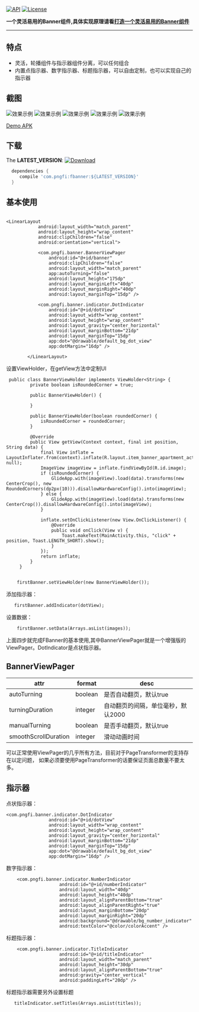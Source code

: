 [![API](https://img.shields.io/badge/API-11%2B-blue.svg?style=flat)](https://android-arsenal.com/api?level=11)
[![License](http://img.shields.io/badge/License-Apache%202.0-brightgreen.svg?style=flat)](https://opensource.org/licenses/Apache-2.0)

**一个灵活易用的Banner组件,具体实现原理请看[打造一个灵活易用的Banner组件](https://www.jianshu.com/p/4708e7da2013)**
****

## 特点
- 灵活，轮播组件与指示器组件分离，可以任何组合
- 内置点指示器、数字指示器、标题指示器，可以自由定制，也可以实现自己的指示器


## 截图
![效果示例](https://github.com/pngfi/FBanner/blob/master/art/1.png)
![效果示例](https://github.com/pngfi/FBanner/blob/master/art/2.png)
![效果示例](https://github.com/pngfi/FBanner/blob/master/art/3.png)
![效果示例](https://github.com/pngfi/FBanner/blob/master/art/4.png)
![效果示例](https://github.com/pngfi/FBanner/blob/master/art/5.png)

[Demo APK](https://github.com/pngfi/FBanner/blob/master/art/demo.apk) 

## 下载
The **LATEST_VERSION**: [![Download](https://api.bintray.com/packages/pngfi/maven/fbanner/images/download.svg)](https://bintray.com/pngfi/maven/fbanner/_latestVersion)
```groovy
  dependencies {
     compile 'com.pngfi:fbanner:${LATEST_VERSION}'
  }
```
## 基本使用
```

<LinearLayout
            android:layout_width="match_parent"
            android:layout_height="wrap_content"
            android:clipChildren="false"
            android:orientation="vertical">

            <com.pngfi.banner.BannerViewPager
                android:id="@+id/banner"
                android:clipChildren="false"
                android:layout_width="match_parent"
                app:autoTurning="false"
                android:layout_height="175dp"
                android:layout_marginLeft="40dp"
                android:layout_marginRight="40dp"
                android:layout_marginTop="15dp" />

            <com.pngfi.banner.indicator.DotIndicator
                android:id="@+id/dotView"
                android:layout_width="wrap_content"
                android:layout_height="wrap_content"
                android:layout_gravity="center_horizontal"
                android:layout_marginBottom="21dp"
                android:layout_marginTop="15dp"
                app:dot="@drawable/default_bg_dot_view"
                app:dotMargin="16dp" />

        </LinearLayout>

```

设置ViewHolder，在getView方法中定制UI
```
 public class BannerViewHolder implements ViewHolder<String> {
         private boolean isRoundedCorner = true;

         public BannerViewHolder() {

         }

         public BannerViewHolder(boolean roundedCorner) {
             isRoundedCorner = roundedCorner;
         }

         @Override
         public View getView(Context context, final int position, String data) {
             final View inflate = LayoutInflater.from(context).inflate(R.layout.item_banner_apartment_activity, null);
             ImageView imageView = inflate.findViewById(R.id.image);
             if (isRoundedCorner) {
                 GlideApp.with(imageView).load(data).transforms(new CenterCrop(), new RoundedCorners(dp2px(10))).disallowHardwareConfig().into(imageView);
             } else {
                 GlideApp.with(imageView).load(data).transforms(new CenterCrop()).disallowHardwareConfig().into(imageView);
             }

             inflate.setOnClickListener(new View.OnClickListener() {
                 @Override
                 public void onClick(View v) {
                     Toast.makeText(MainActivity.this, "click" + position, Toast.LENGTH_SHORT).show();
                 }
             });
             return inflate;
         }
     }


    firstBanner.setViewHolder(new BannerViewHolder());

```
添加指示器：

```
   firstBanner.addIndicator(dotView);
```
设置数据：
```
    firstBanner.setData(Arrays.asList(images));
```
上面四步就完成FBanner的基本使用,其中BannerViewPager就是一个增强版的ViewPager。DotIndicator是点状指示器。

## BannerViewPager
 attr | format | desc
  -------- | ---|---
  autoTurning|boolean|是否自动翻页，默认true
  turningDuration|integer|自动翻页的间隔，单位毫秒，默认2000
  manualTurning|boolean|是否手动翻页，默认true
  smoothScrollDuration|integer|滑动动画时间

 可以正常使用ViewPager的几乎所有方法，目前对于PageTransformer的支持存在以定问题，
 如果必须要使用PageTransformer的话要保证页面总数量不要太多。



## 指示器
点状指示器：
```
<com.pngfi.banner.indicator.DotIndicator
                android:id="@+id/dotView"
                android:layout_width="wrap_content"
                android:layout_height="wrap_content"
                android:layout_gravity="center_horizontal"
                android:layout_marginBottom="21dp"
                android:layout_marginTop="15dp"
                app:dot="@drawable/default_bg_dot_view"
                app:dotMargin="16dp" />

```
数字指示器：
```
    <com.pngfi.banner.indicator.NumberIndicator
                    android:id="@+id/numberIndicator"
                    android:layout_width="40dp"
                    android:layout_height="40dp"
                    android:layout_alignParentBottom="true"
                    android:layout_alignParentRight="true"
                    android:layout_marginBottom="20dp"
                    android:layout_marginRight="20dp"
                    android:background="@drawable/bg_number_indicator"
                    android:textColor="@color/colorAccent" />
```
标题指示器：
```
    <com.pngfi.banner.indicator.TitleIndicator
                    android:id="@+id/titleIndicator"
                    android:layout_width="match_parent"
                    android:layout_height="30dp"
                    android:layout_alignParentBottom="true"
                    android:gravity="center_vertical"
                    android:paddingLeft="20dp" />
```
标题指示器需要另外设置标题
```
   titleIndicator.setTitles(Arrays.asList(titles));
```

